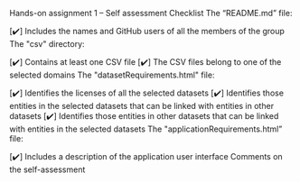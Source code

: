 Hands-on assignment 1 – Self assessment
Checklist
The “README.md” file:

[✔️] Includes the names and GitHub users of all the members of the group
The "csv" directory:

[✔️] Contains at least one CSV file
[✔️] The CSV files belong to one of the selected domains
The "datasetRequirements.html" file:

[✔️] Identifies the licenses of all the selected datasets
[✔️] Identifies those entities in the selected datasets that can be linked with entities in other datasets
[✔️] Identifies those entities in other datasets that can be linked with entities in the selected datasets
The "applicationRequirements.html” file:

[✔️] Includes a description of the application user interface
Comments on the self-assessment
